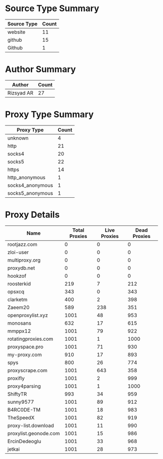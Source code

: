 # Source Type Summary

| Source Type | Count |
|-------------|-------|
| website | 11 |
| github | 15 |
| Github | 1 |


# Author Summary

| Author | Count |
|--------|-------|
| Rizsyad AR | 27 |


# Proxy Type Summary

| Proxy Type | Count |
|------------|-------|
| unknown | 4 |
| http | 21 |
| socks4 | 20 |
| socks5 | 22 |
| https | 14 |
| http_anonymous | 1 |
| socks4_anonymous | 1 |
| socks5_anonymous | 1 |


# Proxy Details

| Name | Total Proxies | Live Proxies | Dead Proxies |
|------|---------------|--------------|---------------|
| rootjazz.com | 0 | 0 | 0 |
| zloi-user | 0 | 0 | 0 |
| multiproxy.org | 0 | 0 | 0 |
| proxydb.net | 0 | 0 | 0 |
| hookzof | 0 | 0 | 0 |
| roosterkid | 219 | 7 | 212 |
| opsxcq | 343 | 0 | 343 |
| clarketm | 400 | 2 | 398 |
| Zaeem20 | 589 | 238 | 351 |
| openproxylist.xyz | 1001 | 48 | 953 |
| monosans | 632 | 17 | 615 |
| mmppx12 | 1001 | 79 | 922 |
| rotatingproxies.com | 1001 | 1 | 1000 |
| proxyspace.pro | 1001 | 71 | 930 |
| my-proxy.com | 910 | 17 | 893 |
| spys | 800 | 26 | 774 |
| proxyscrape.com | 1001 | 643 | 358 |
| proxifly | 1001 | 2 | 999 |
| proxy4parsing | 1001 | 1 | 1000 |
| ShiftyTR | 993 | 34 | 959 |
| sunny9577 | 1001 | 89 | 912 |
| B4RC0DE-TM | 1001 | 18 | 983 |
| TheSpeedX | 1001 | 82 | 919 |
| proxy-list.download | 1001 | 11 | 990 |
| proxylist.geonode.com | 1001 | 15 | 986 |
| ErcinDedeoglu | 1001 | 33 | 968 |
| jetkai | 1001 | 28 | 973 |
